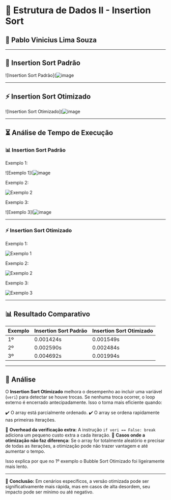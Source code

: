 
# 📌 Estrutura de Dados II - Insertion Sort

## 📌 **Pablo Vinicius Lima Souza**


---

## 🚀 Insertion Sort Padrão

![Insertion Sort Padrão](![image](https://github.com/user-attachments/assets/d9c6d105-10c4-408b-a66b-66c9e1ee0d3a)

---

## ⚡ Insertion Sort Otimizado

![Insertion Sort Otimizado](![image](https://github.com/user-attachments/assets/a08e78e5-143d-4b24-af6e-0a576151227d)

---

## ⏳ Análise de Tempo de Execução

### 📊 Insertion Sort Padrão
Exemplo 1:

![Exemplo 1](![image](https://github.com/user-attachments/assets/20ed9f52-2df8-43ab-9820-efdd26d65124)

Exemplo 2:

![Exemplo 2](![image](https://github.com/user-attachments/assets/db999ee0-38e8-4007-ae41-bba9da017bc9)
)

Exemplo 3:

![Exemplo 3](![image](https://github.com/user-attachments/assets/63dd40fb-99ca-4cf4-9c87-7adbbb4c1c1c)


---

### ⚡ Insertion Sort Otimizado
Exemplo 1:

![Exemplo 1](https://github.com/user-attachments/assets/71f40721-3b5a-4f4f-8963-27e61f679b92)

Exemplo 2:

![Exemplo 2](https://github.com/user-attachments/assets/277543cf-23ac-4ad1-b4fb-e2e9c97aab63)

Exemplo 3:

![Exemplo 3](https://github.com/user-attachments/assets/cc26f231-1460-427d-9c02-1eaee53b4fac)


---

## 📊 Resultado Comparativo

| Exemplo | Insertion Sort Padrão | Insertion Sort Otimizado |
|---------|--------------------|----------------------|
| 1º      | 0.001424s          | 0.001549s           |
| 2º      | 0.002590s          | 0.002484s           |
| 3º      | 0.004692s          | 0.001994s           |

---

## 📌 Análise

O **Insertion Sort Otimizado** melhora o desempenho ao incluir uma variável (`veri`) para detectar se houve trocas. Se nenhuma troca ocorrer, o loop externo é encerrado antecipadamente. Isso o torna mais eficiente quando:

✔️ O array está parcialmente ordenado.
✔️ O array se ordena rapidamente nas primeiras iterações.

🔸 **Overhead da verificação extra:** A instrução `if veri == False: break` adiciona um pequeno custo extra a cada iteração.
🔸 **Casos onde a otimização não faz diferença:** Se o array for totalmente aleatório e precisar de todas as iterações, a otimização pode não trazer vantagem e até aumentar o tempo.

Isso explica por que no 1º exemplo o Bubble Sort Otimizado foi ligeiramente mais lento.

---

📌 **Conclusão:** Em cenários específicos, a versão otimizada pode ser significativamente mais rápida, mas em casos de alta desordem, seu impacto pode ser mínimo ou até negativo.

